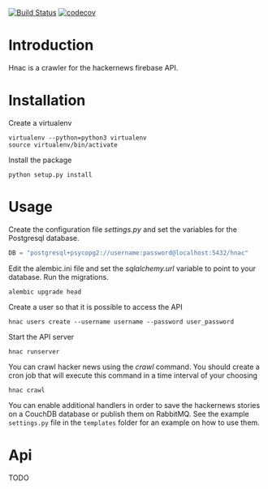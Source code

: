 [![Build Status](https://travis-ci.org/pmatigakis/hnac.svg?branch=develop)](https://travis-ci.org/pmatigakis/hnac)
[![codecov](https://codecov.io/gh/pmatigakis/hnac/branch/develop/graph/badge.svg)](https://codecov.io/gh/pmatigakis/hnac)

Introduction
============

Hnac is a crawler for the hackernews firebase API.

Installation
============

Create a virtualenv

    virtualenv --python=python3 virtualenv
    source virtualenv/bin/activate

Install the package

    python setup.py install

Usage
=====

Create the configuration file *settings.py* and set the variables for the Postgresql
database.

```python
DB = "postgresql+psycopg2://username:password@localhost:5432/hnac"
```

Edit the alembic.ini file and set the *sqlalchemy.url* variable to point to your
database. Run the migrations.

```
alembic upgrade head
```

Create a user so that it is possible to access the API

```
hnac users create --username username --password user_password
```

Start the API server

```
hnac runserver
```

You can crawl hacker news using the *crawl* command. You should create a cron
job that will execute this command in a time interval of your choosing

```
hnac crawl
```

You can enable additional handlers in order to save the hackernews stories on
a CouchDB database or publish them on RabbitMQ. See the example `settings.py` file
in the `templates` folder for an example on how to use them.

Api
===
TODO
